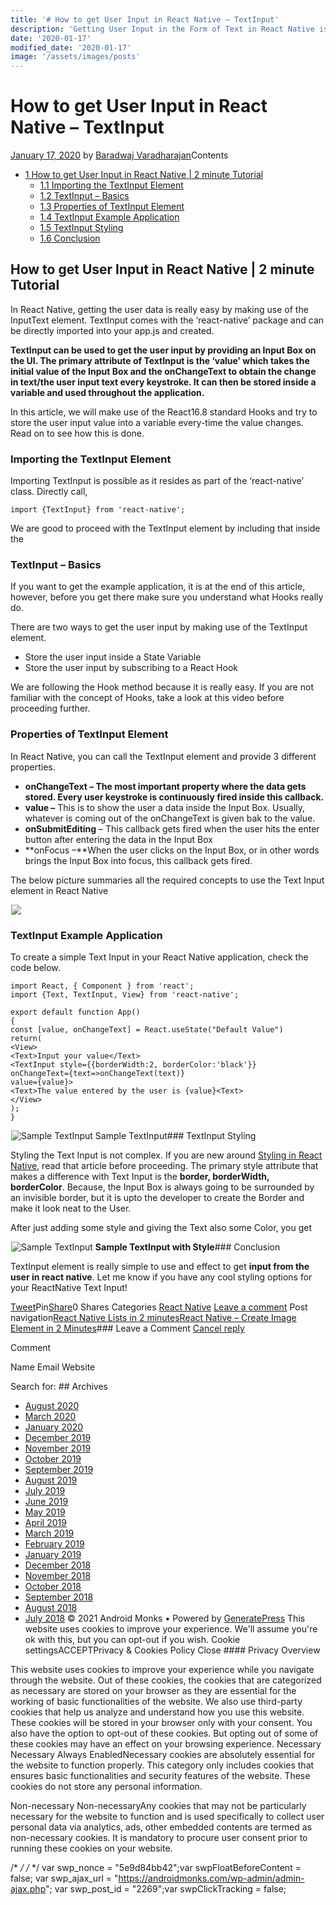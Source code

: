 ```yaml
---
title: '# How to get User Input in React Native – TextInput'
description: 'Getting User Input in the Form of Text in React Native is super easy by using the TextInput Element. This article discusses all the info with an example app'
date: '2020-01-17'
modified_date: '2020-01-17'
image: '/assets/images/posts'
---
```

# How to get User Input in React Native – TextInput

 [January 17, 2020](https://androidmonks.com/react-native-textinput/ "3:39 am") by [Baradwaj Varadharajan](https://androidmonks.com/author/admin/ "View all posts by Baradwaj Varadharajan")Contents

* [1 How to get User Input in React Native | 2 minute Tutorial](#How_to_get_User_Input_in_React_Native_2_minute_Tutorial)
	+ [1.1 Importing the TextInput Element](#Importing_the_TextInput_Element)
	+ [1.2 TextInput – Basics](#TextInput_8211_Basics)
	+ [1.3 Properties of TextInput Element](#Properties_of_TextInput_Element)
	+ [1.4 TextInput Example Application](#TextInput_Example_Application)
	+ [1.5 TextInput Styling](#TextInput_Styling)
	+ [1.6 Conclusion](#Conclusion)
## How to get User Input in React Native | 2 minute Tutorial

In React Native, getting the user data is really easy by making use of the InputText element. TextInput comes with the ‘react-native’ package and can be directly imported into your app.js and created.

**TextInput can be used to get the user input by providing an Input Box on the UI. The primary attribute of TextInput is the ‘value’ which takes the initial value of the Input Box and the onChangeText to obtain the change in text/the user input text every keystroke. It can then be stored inside a variable and used throughout the application.**

In this article, we will make use of the React16.8 standard Hooks and try to store the user input value into a variable every-time the value changes. Read on to see how this is done.

### Importing the TextInput Element

Importing TextInput is possible as it resides as part of the ‘react-native’ class. Directly call,


```
import {TextInput} from 'react-native';
```
We are good to proceed with the TextInput element by including that inside the **<View>**

### **TextInput – Basics**

If you want to get the example application, it is at the end of this article, however, before you get there make sure you understand what Hooks really do.

There are two ways to get the user input by making use of the TextInput element.

* Store the user input inside a State Variable
* Store the user input by subscribing to a React Hook

We are following the Hook method because it is really easy. If you are not familiar with the concept of Hooks, take a look at this video before proceeding further.

### Properties of TextInput Element

In React Native, you can call the TextInput element and provide 3 different properties.

* **onChangeText – The most important property where the data gets stored. Every user keystroke is continuously fired inside this callback.**
* **value –** This is to show the user a data inside the Input Box. Usually, whatever is coming out of the onChangeText is given bak to the value.
* **onSubmitEditing** – This callback gets fired when the user hits the enter button after entering the data in the Input Box
* **onFocus –**When the user clicks on the Input Box, or in other words brings the Input Box into focus, this callback gets fired.

The below picture summaries all the required concepts to use the Text Input element in React Native

![](data:image/gif;base64,R0lGODlhAQABAIAAAAAAAP///yH5BAEAAAAALAAAAAABAAEAAAIBRAA7)![](https://androidmonks.com/wp-content/uploads/2020/01/Screenshot-from-2020-01-12-16-59-32.png)

### TextInput Example Application

To create a simple Text Input in your React Native application, check the code below.


```
import React, { Component } from 'react';
import {Text, TextInput, View} from 'react-native';

export default function App()
{
const [value, onChangeText] = React.useState("Default Value")
return(
<View>
<Text>Input your value</Text>
<TextInput style={{borderWidth:2, borderColor:'black'}}
onChangeText={text=>onChangeText(text)}
value={value}>
<Text>The value entered by the user is {value}<Text>
</View>
);
}
```
![Sample TextInput](data:image/gif;base64,R0lGODlhAQABAIAAAAAAAP///yH5BAEAAAAALAAAAAABAAEAAAIBRAA7)![Sample TextInput](https://androidmonks.com/wp-content/uploads/2020/01/Screenshot-from-2020-01-12-16-57-03.png) Sample TextInput### TextInput Styling

Styling the Text Input is not complex. If you are new around [Styling in React Native](https://androidmonks.com/react-native-styling/), read that article before proceeding. The primary style attribute that makes a difference with Text Input is the **border, borderWidth, borderColor**. Because, the Input Box is always going to be surrounded by an invisible border, but it is upto the developer to create the Border and make it look neat to the User.

After just adding some style and giving the Text also some Color, you get

![Sample TextInput](data:image/gif;base64,R0lGODlhAQABAIAAAAAAAP///yH5BAEAAAAALAAAAAABAAEAAAIBRAA7)![Sample TextInput](https://androidmonks.com/wp-content/uploads/2020/01/Screenshot-from-2020-01-12-16-59-01.png) **Sample TextInput with Style**### Conclusion

TextInput element is really simple to use and effect to get **input from the user in react native**. Let me know if you have any cool styling options for your ReactNative Text Input!

[Tweet](https://twitter.com/intent/tweet?text=How+to+get+User+Input+in+React+Native+-+TextInput&url=https%3A%2F%2Fandroidmonks.com%2Freact-native-textinput%2F)Pin[Share](https://www.facebook.com/share.php?u=https%3A%2F%2Fandroidmonks.com%2Freact-native-textinput%2F)0 Shares Categories [React Native](https://androidmonks.com/category/react-native/) [Leave a comment](https://androidmonks.com/react-native-textinput/#respond) Post navigation[React Native Lists in 2 minutes](https://androidmonks.com/react-native-lists/)[React Native – Create Image Element in 2 Minutes](https://androidmonks.com/react-native-image-element/)### Leave a Comment [Cancel reply](/react-native-textinput/#respond)

Comment

Name Email Website  

  Search for:   ## Archives

* [August 2020](https://androidmonks.com/2020/08/)
* [March 2020](https://androidmonks.com/2020/03/)
* [January 2020](https://androidmonks.com/2020/01/)
* [December 2019](https://androidmonks.com/2019/12/)
* [November 2019](https://androidmonks.com/2019/11/)
* [October 2019](https://androidmonks.com/2019/10/)
* [September 2019](https://androidmonks.com/2019/09/)
* [August 2019](https://androidmonks.com/2019/08/)
* [July 2019](https://androidmonks.com/2019/07/)
* [June 2019](https://androidmonks.com/2019/06/)
* [May 2019](https://androidmonks.com/2019/05/)
* [April 2019](https://androidmonks.com/2019/04/)
* [March 2019](https://androidmonks.com/2019/03/)
* [February 2019](https://androidmonks.com/2019/02/)
* [January 2019](https://androidmonks.com/2019/01/)
* [December 2018](https://androidmonks.com/2018/12/)
* [November 2018](https://androidmonks.com/2018/11/)
* [October 2018](https://androidmonks.com/2018/10/)
* [September 2018](https://androidmonks.com/2018/09/)
* [August 2018](https://androidmonks.com/2018/08/)
* [July 2018](https://androidmonks.com/2018/07/)
 © 2021 Android Monks • Powered by [GeneratePress](https://generatepress.com) This website uses cookies to improve your experience. We'll assume you're ok with this, but you can opt-out if you wish. Cookie settingsACCEPTPrivacy & Cookies Policy   Close #### Privacy Overview

This website uses cookies to improve your experience while you navigate through the website. Out of these cookies, the cookies that are categorized as necessary are stored on your browser as they are essential for the working of basic functionalities of the website. We also use third-party cookies that help us analyze and understand how you use this website. These cookies will be stored in your browser only with your consent. You also have the option to opt-out of these cookies. But opting out of some of these cookies may have an effect on your browsing experience.  Necessary  Necessary Always EnabledNecessary cookies are absolutely essential for the website to function properly. This category only includes cookies that ensures basic functionalities and security features of the website. These cookies do not store any personal information.

 Non-necessary  Non-necessaryAny cookies that may not be particularly necessary for the website to function and is used specifically to collect user personal data via analytics, ads, other embedded contents are termed as non-necessary cookies. It is mandatory to procure user consent prior to running these cookies on your website.

  /* <![CDATA[ */
var tocplus = {"visibility\_show":"show","visibility\_hide":"hide","width":"Auto"};
/* ]]> */  /* <![CDATA[ */
var socialWarfare = {"addons":[],"post\_id":"2269","variables":{"emphasizeIcons":false,"powered\_by\_toggle":false,"affiliate\_link":"https:\/\/warfareplugins.com"},"floatBeforeContent":""};
/* ]]> */         var swp\_nonce = "5e9d84bb42";var swpFloatBeforeContent = false; var swp\_ajax\_url = "https://androidmonks.com/wp-admin/admin-ajax.php"; var swp\_post\_id = "2269";var swpClickTracking = false; 
